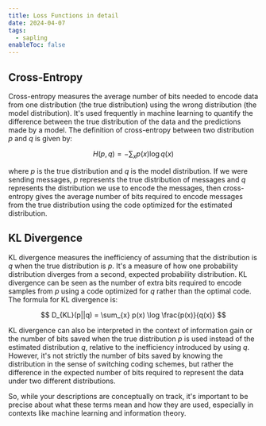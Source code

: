 ```yaml
---
title: Loss Functions in detail
date: 2024-04-07
tags:
  - sapling
enableToc: false
---
```



## Cross-Entropy

Cross-entropy measures the average number of bits needed to encode data from one distribution (the true distribution) using the wrong distribution (the model distribution). It's used frequently in machine learning to quantify the difference between the true distribution of the data and the predictions made by a model. The definition of cross-entropy between two distribution $p$ and $q$ is given by:

$$ H(p,q) = - \sum_{x} p(x) \log q(x) $$

where $p$ is the true distribution and $q$ is the model distribution. If we were sending messages, $p$ represents the true distribution of messages and $q$ represents the distribution we use to encode the messages, then cross-entropy gives the average number of bits required to encode messages from the true distribution using the code optimized for the estimated distribution.

## KL Divergence

KL divergence measures the inefficiency of assuming that the distribution is $q$ when the true distribution is $p$. It's a measure of how one probability distribution diverges from a second, expected probability distribution. KL divergence can be seen as the number of extra bits required to encode samples from $p$ using a code optimized for 
$q$ rather than the optimal code. The formula for KL divergence is:

$$ D_{KL}(p||q) = \sum_{x} p(x) \log \frac{p(x)}{q(x)} $$

KL divergence can also be interpreted in the context of information gain or the number of bits saved when the true distribution $p$ is used instead of the estimated distribution $q$, relative to the inefficiency introduced by using $q$. However, it's not strictly the number of bits saved by knowing the distribution in the sense of switching coding schemes, but rather the difference in the expected number of bits required to represent the data under two different distributions.

So, while your descriptions are conceptually on track, it's important to be precise about what these terms mean and how they are used, especially in contexts like machine learning and information theory.